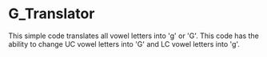# G_Translator
This simple code translates all vowel letters into 'g' or 'G'. This code has the ability to change UC vowel letters into 'G' and LC vowel letters into 'g'.
